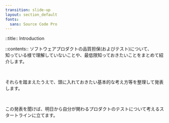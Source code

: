 ```yaml
---
transition: slide-up
layout: section_default
fonts:
  sans: Source Code Pro
---
```


::title::
Introduction

::contents::
ソフトウェアプロダクトの品質担保(およびテスト)について、
<br>
知っている様で理解していないことや、最低限知っておきたいことをまとめて紹介します。

<br>

それらを踏まえたうえで、頭に入れておきたい基本的な考え方等を整理して発表します。

<br>

この発表を聞けば、明日から自分が関わるプロダクトのテストについて考えるスタートラインに立てます。
